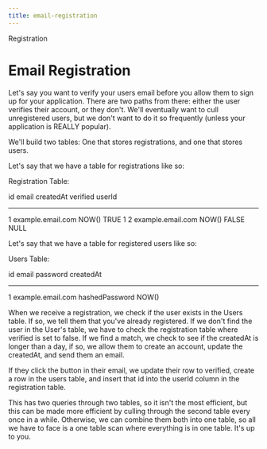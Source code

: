 ```yaml
---
title: email-registration
---
```


Registration

# Email Registration

Let\'s say you want to verify your users email before you allow them to
sign up for your application. There are two paths from there: either the
user verifies their account, or they don\'t. We\'ll eventually want to
cull unregistered users, but we don\'t want to do it so frequently
(unless your application is REALLY popular).

We\'ll build two tables: One that stores registrations, and one that
stores users.

Let\'s say that we have a table for registrations like so:

Registration Table:

id email createdAt verified userId

---

1 example.email.com NOW() TRUE 1
2 example.email.com NOW() FALSE NULL

Let\'s say that we have a table for registered users like so:

Users Table:

id email password createdAt

---

1 example.email.com hashedPassword NOW()

When we receive a registration, we check if the user exists in the Users
table. If so, we tell them that you\'ve already registered. If we don\'t
find the user in the User\'s table, we have to check the registration
table where verified is set to false. If we find a match, we check to
see if the createdAt is longer than a day, if so, we allow them to
create an account, update the createdAt, and send them an email.

If they click the button in their email, we update their row to
verified, create a row in the users table, and insert that id into the
userId column in the registration table.

This has two queries through two tables, so it isn\'t the most
efficient, but this can be made more efficient by culling through the
second table every once in a while. Otherwise, we can combine them both
into one table, so all we have to face is a one table scan where
everything is in one table. It\'s up to you.
